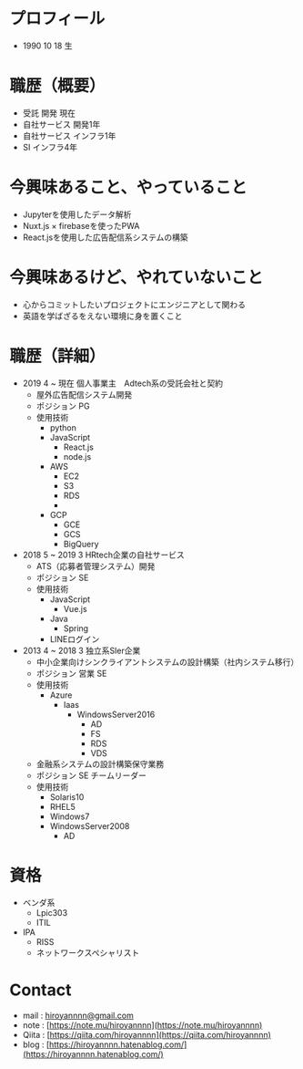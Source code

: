 # プロフィール
- 1990 10 18 生


# 職歴（概要） 
- 受託 開発 現在
- 自社サービス 開発1年
- 自社サービス インフラ1年
- SI インフラ4年


# 今興味あること、やっていること
- Jupyterを使用したデータ解析
- Nuxt.js × firebaseを使ったPWA
- React.jsを使用した広告配信系システムの構築

# 今興味あるけど、やれていないこと
- 心からコミットしたいプロジェクトにエンジニアとして関わる
- 英語を学ばざるをえない環境に身を置くこと


# 職歴（詳細） 
- 2019 4 ~ 現在 個人事業主　Adtech系の受託会社と契約
  - 屋外広告配信システム開発
  - ポジション PG
  - 使用技術
    - python
    - JavaScript
      - React.js
      - node.js
    - AWS
      - EC2
      - S3
      - RDS
      - 
    - GCP
      - GCE
      - GCS
      - BigQuery
- 2018 5 ~ 2019 3 HRtech企業の自社サービス
  - ATS（応募者管理システム）開発
  - ポジション SE
  - 使用技術
    - JavaScript
      - Vue.js
    - Java
      - Spring
    - LINEログイン
- 2013 4 ~ 2018 3 独立系SIer企業
  - 中小企業向けシンクライアントシステムの設計構築（社内システム移行）
  - ポジション 営業 SE
  - 使用技術
    - Azure
      - Iaas
        - WindowsServer2016
          - AD
          - FS
          - RDS
          - VDS          
  - 金融系システムの設計構築保守業務
  - ポジション SE チームリーダー
  - 使用技術
    - Solaris10
    - RHEL5
    - Windows7
    - WindowsServer2008
      - AD

# 資格
- ベンダ系
  - Lpic303
  - ITIL 
- IPA
  - RISS
  - ネットワークスペシャリスト
      
# Contact
- mail : [hiroyannnn@gmail.com](hiroyannnn@gmail.com)
- note : [https://note.mu/hiroyannnn](https://note.mu/hiroyannnn)
- Qiita : [https://qiita.com/hiroyannnn](https://qiita.com/hiroyannnn)
- blog : [https://hiroyannnn.hatenablog.com/](https://hiroyannnn.hatenablog.com/)
